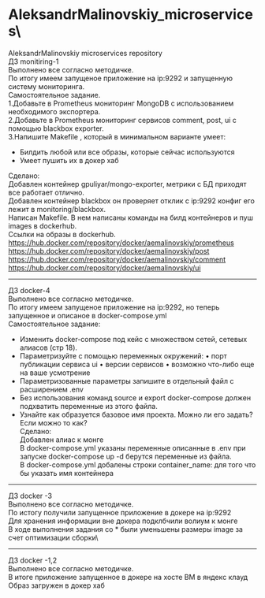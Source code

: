 # AleksandrMalinovskiy_microservices\
AleksandrMalinovskiy microservices repository\
ДЗ monitiring-1\
Выполнено все согласно методичке.\
По итогу имеем запущеное приложение на ip:9292 и запущенную систему мониторинга.\
Самостоятельное задание. \
1.Добавьте в Prometheus мониторинг MongoDB с использованием необходимого экспортера.\
2.Добавьте в Prometheus мониторинг сервисов comment, post, ui с помощью blackbox exporter.\
3.Напишите Makefile , который в минимальном варианте умеет:
 - Билдить любой или все образы, которые сейчас используются
 - Умеет пушить их в докер хаб


Сделано:\
Добавлен контейнер gpuliyar/mongo-exporter, метрики с БД приходят все работает отлично.\
Добавлен контейнер blackbox он проверяет отклик с ip:9292 конфиг его лежит в monitoring/blackbox.\
Написан Makefile. В нем написаны команды на билд контейнеров и пуш images в dockerhub.\
Ссылки на образы в dockerhub.\
https://hub.docker.com/repository/docker/aemalinovskiy/prometheus  \
https://hub.docker.com/repository/docker/aemalinovskiy/post  \
https://hub.docker.com/repository/docker/aemalinovskiy/comment \
https://hub.docker.com/repository/docker/aemalinovskiy/ui
__________
ДЗ docker-4\
Выполнено все согласно методичке.\
По итогу имеем запущеное приложение на ip:9292, но теперь запущенное и описаное в docker-compose.yml\
Самостоятельное задание:
- Изменить docker-compose под кейс с множеством сетей, сетевых алиасов (стр 18).
- Параметризуйте с помощью переменных окружений:
• порт публикации сервиса ui
• версии сервисов
• возможно что-либо еще на ваше усмотрение
- Параметризованные параметры запишите в отдельный файл c расширением .env
- Без использования команд source и export docker-compose должен подхватить переменные из этого файла.
- Узнайте как образуется базовое имя проекта. Можно ли его задать? Если можно то как? \
Сделано:\
Добавлен алиас к монге\
В docker-compose.yml указаны переменные описанные в .env при запуске docker-compose up -d берутся переменные из файла.\
В docker-compose.yml добалены строки container_name: для того что бы указать имя контейнера
_________
ДЗ docker -3\
Выполнено все согласно методичке.\
По истогу получили запущенное приложение в докере на ip:9292\
Для хранения информации вне докера подклбчили волиум к монге\
В ходе выполнения задания со * были уменьшены размеры image за счет оптимизации сборки\
________
ДЗ docker -1,2\
Выполнено все согласно методичке.\
В итоге приложение запущенное в докере на хосте ВМ в яндекс клауд\
Образ загружен в докер хаб
